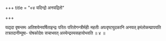 +++
title = "०४ यदिन्द्रो अनयद्रितो"

+++

यद्यदा वृषन्तमः अतिशयेनवर्षिताइन्द्रः परितः परितोगन्त्रीर्महीः महतीः अपःवृष्ट्युदकानि अनयत् इमंलोकम्प्रापयति तत्रतदानीम्पूषा- पोषकोदेवः सचाभवत् अस्येन्द्रस्यसहायोभवति ॥ ४ ॥